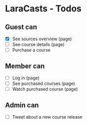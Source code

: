# LaraCasts - Todos

## Guest can
- [x] See sources overview (page)
- [ ] See course details (page)
- [ ] Purchase a course

## Member can
- [ ] Log in (page)
- [ ] See purchased courses (page)
- [ ] Watch purchased course (page)

## Admin can
- [ ] Tweet about a new course release
